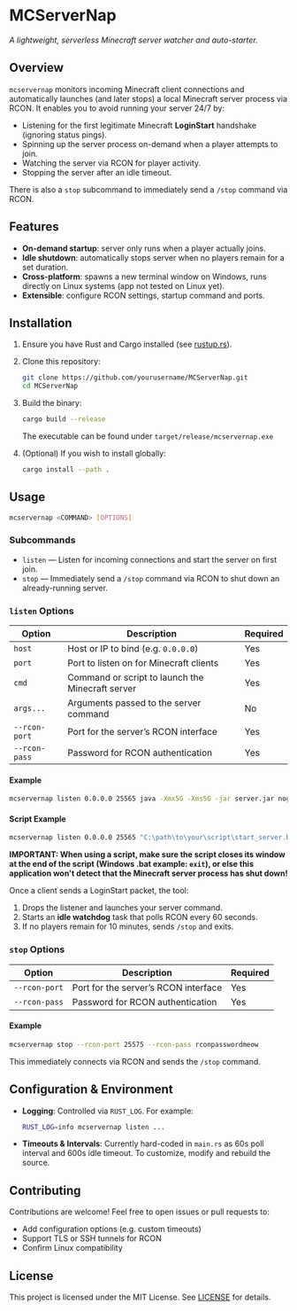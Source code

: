 # MCServerNap

*A lightweight, serverless Minecraft server watcher and auto-starter.*

## Overview

`mcservernap` monitors incoming Minecraft client connections and automatically launches (and later stops) a local Minecraft server process via RCON. It enables you to avoid running your server 24/7 by:

* Listening for the first legitimate Minecraft **LoginStart** handshake (ignoring status pings).
* Spinning up the server process on-demand when a player attempts to join.
* Watching the server via RCON for player activity.
* Stopping the server after an idle timeout.

There is also a `stop` subcommand to immediately send a `/stop` command via RCON.

## Features

* **On-demand startup**: server only runs when a player actually joins.
* **Idle shutdown**: automatically stops server when no players remain for a set duration.
* **Cross-platform**: spawns a new terminal window on Windows, runs directly on Linux systems (app not tested on Linux yet).
* **Extensible**: configure RCON settings, startup command and ports.

## Installation

1. Ensure you have Rust and Cargo installed (see [rustup.rs](https://rustup.rs)).
2. Clone this repository:

   ```bash
   git clone https://github.com/yourusername/MCServerNap.git
   cd MCServerNap
   ```
3. Build the binary:

   ```bash
   cargo build --release
   ```

   The executable can be found under `target/release/mcservernap.exe`
4. (Optional) If you wish to install globally:

   ```bash
   cargo install --path .
   ```

## Usage

```bash
mcservernap <COMMAND> [OPTIONS]
```

### Subcommands

* `listen` — Listen for incoming connections and start the server on first join.
* `stop` — Immediately send a `/stop` command via RCON to shut down an already-running server.

### `listen` Options

| Option        | Description                                      | Required |
| ------------- | ------------------------------------------------ | -------- |
| `host`        | Host or IP to bind (e.g. `0.0.0.0`)              | Yes      |
| `port`        | Port to listen on for Minecraft clients          | Yes      |
| `cmd`         | Command or script to launch the Minecraft server | Yes      |
| `args...`     | Arguments passed to the server command           | No       |
| `--rcon-port` | Port for the server’s RCON interface             | Yes      |
| `--rcon-pass` | Password for RCON authentication                 | Yes      |

#### Example

```bash
mcservernap listen 0.0.0.0 25565 java -Xmx5G -Xms5G -jar server.jar nogui --rcon-port 25575 --rcon-pass rconpasswordmeow
```

#### Script Example

```bash
mcservernap listen 0.0.0.0 25565 "C:\path\to\your\script\start_server.bat" --rcon-port 25575 --rcon-pass rconpasswordmeow
```
**IMPORTANT: When using a script, make sure the script closes its window at the end of the script (Windows .bat example: `exit`), or else this application won't detect that the Minecraft server process has shut down!**

Once a client sends a LoginStart packet, the tool:

1. Drops the listener and launches your server command.
2. Starts an **idle watchdog** task that polls RCON every 60 seconds.
3. If no players remain for 10 minutes, sends `/stop` and exits.

### `stop` Options

| Option        | Description                          | Required |
| ------------- | ------------------------------------ | -------- |
| `--rcon-port` | Port for the server’s RCON interface | Yes      |
| `--rcon-pass` | Password for RCON authentication     | Yes      |

#### Example

```bash
mcservernap stop --rcon-port 25575 --rcon-pass rconpasswordmeow
```

This immediately connects via RCON and sends the `/stop` command.

## Configuration & Environment

* **Logging**: Controlled via `RUST_LOG`. For example:

  ```bash
  RUST_LOG=info mcservernap listen ...
  ```
* **Timeouts & Intervals**: Currently hard-coded in `main.rs` as 60s poll interval and 600s idle timeout. To customize, modify and rebuild the source.

## Contributing

Contributions are welcome! Feel free to open issues or pull requests to:

* Add configuration options (e.g. custom timeouts)
* Support TLS or SSH tunnels for RCON
* Confirm Linux compatibility

## License

This project is licensed under the MIT License. See [LICENSE](LICENSE) for details.
